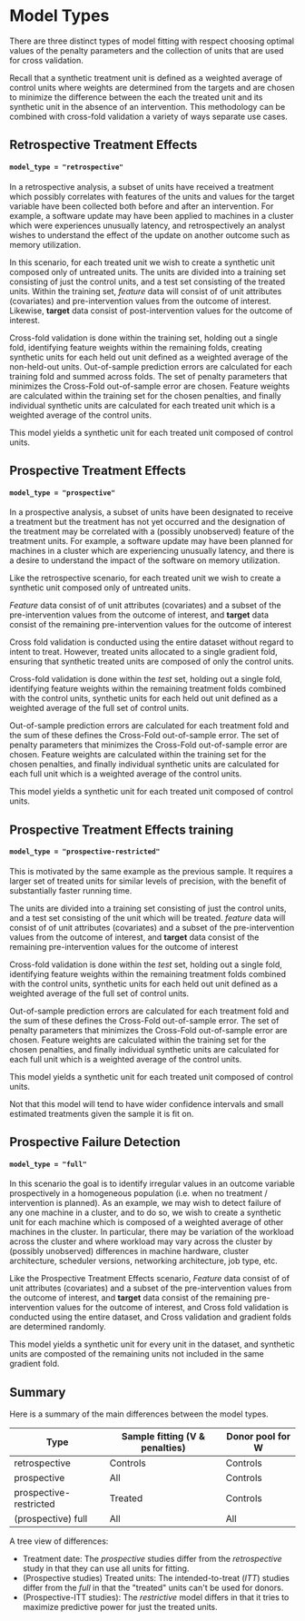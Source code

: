 # Model Types

There are three distinct types of model fitting with respect choosing
optimal values of the penalty parameters and the collection of units
that are used for cross validation. 

Recall that a synthetic treatment unit is defined as a weighted average of
control units where weights are determined from the targets and are chosen
to minimize the difference between the each the treated unit and its
synthetic unit in the absence of an intervention.  This methodology can be
combined with cross-fold validation a variety of ways 
separate use cases.

## Retrospective Treatment Effects

#### `model_type = "retrospective"`

In a retrospective analysis, a subset of units have received a treatment
which possibly correlates with features of the units and values for the
target variable have been collected both before and after an intervention.
For example, a software update may have been applied to machines in a
cluster which were experiences unusually latency, and retrospectively an
analyst wishes to understand the effect of the update on another outcome
such as memory utilization. 

In this scenario, for each treated unit we wish to create a synthetic unit
composed only of untreated units.  The units are divided into a training set
consisting of just the control units, and a test set consisting of the
treated units.  Within the training set, *feature* data will consist of of
unit attributes (covariates) and pre-intervention values from the outcome
of interest. Likewise, **target** data consist of post-intervention values
for the outcome of interest.

Cross-fold validation is done within the training set, holding out a single
fold, identifying feature weights within the remaining folds, creating
synthetic units for each held out unit defined as a weighted average of the
non-held-out units. Out-of-sample prediction errors are calculated for each
training fold and summed across folds. The set of penalty parameters that
minimizes the Cross-Fold out-of-sample error are chosen.  Feature weights
are calculated within the training set for the chosen penalties, and
finally individual synthetic units are calculated for each treated unit
which is a weighted average of the control units.

This model yields a synthetic unit for each treated unit composed of
control units. 

## Prospective Treatment Effects

#### `model_type = "prospective"`

In a prospective analysis, a subset of units have been designated to
receive a treatment but the treatment has not yet occurred and the
designation of the treatment may be correlated with a (possibly unobserved)
feature of the treatment units.  For example, a software update may have
been planned for machines in a cluster which are experiencing unusually
latency, and there is a desire to understand the impact of the software on
memory utilization.

Like the retrospective scenario, for each treated unit we wish to create a
synthetic unit composed only of untreated units.

*Feature* data consist of of unit attributes (covariates) and a subset
of the pre-intervention values from the outcome of interest, and **target**
data consist of the remaining pre-intervention values for the outcome of
interest

Cross fold validation is conducted using the entire dataset without regard
to intent to treat.  However, treated units allocated to a single gradient
fold, ensuring that synthetic treated units are composed of only the
control units.

Cross-fold validation is done within the *test* set, holding out a single
fold, identifying feature weights within the remaining treatment folds
combined with the control units, synthetic units for each held out unit
defined as a weighted average of the full set of control units. 

Out-of-sample prediction errors are calculated for each treatment fold and
the sum of these defines the Cross-Fold out-of-sample error. The set of
penalty parameters that minimizes the Cross-Fold out-of-sample error are
chosen.  Feature weights are calculated within the training set for the
chosen penalties, and finally individual synthetic units are calculated for
each full unit which is a weighted average of the control units.

This model yields a synthetic unit for each treated unit composed of
control units. 

## Prospective Treatment Effects training

#### `model_type = "prospective-restricted"`

This is motivated by the same example as the previous sample.  It requires
a larger set of treated units for similar levels of precision, with the
benefit of substantially faster running time.

The units are divided into a training set consisting of just the control
units, and a test set consisting of the unit which will be treated.
*feature* data will consist of of unit attributes (covariates) and a subset
of the pre-intervention values from the outcome of interest, and **target**
data consist of the remaining pre-intervention values for the outcome of
interest

Cross-fold validation is done within the *test* set, holding out a single
fold, identifying feature weights within the remaining treatment folds
combined with the control units, synthetic units for each held out unit
defined as a weighted average of the full set of control units. 

Out-of-sample prediction errors are calculated for each treatment fold and
the sum of these defines the Cross-Fold out-of-sample error. The set of
penalty parameters that minimizes the Cross-Fold out-of-sample error are
chosen.  Feature weights are calculated within the training set for the
chosen penalties, and finally individual synthetic units are calculated for
each full unit which is a weighted average of the control units.

This model yields a synthetic unit for each treated unit composed of
control units. 

Not that this model will tend to have wider confidence intervals and small estimated treatments given the sample it is fit on.

## Prospective Failure Detection

#### `model_type = "full"`

In this scenario the goal is to identify irregular values in an outcome
variable prospectively in a homogeneous population (i.e. when no
treatment / intervention is planned).  As an example, we may wish to detect
failure of any one machine in a cluster, and to do so, we wish to create a
synthetic unit for each machine which is composed of a weighted average of
other machines in the cluster.  In particular, there may be variation of
the workload across the cluster and where workload may vary across the
cluster by (possibly unobserved) differences in machine hardware, cluster
architecture, scheduler versions, networking architecture, job type, etc. 

Like the Prospective Treatment Effects scenario, *Feature* data consist of
of unit attributes (covariates) and a subset of the pre-intervention values
from the outcome of interest, and **target** data consist of the remaining
pre-intervention values for the outcome of interest, and Cross fold
validation is conducted using the entire dataset, and Cross validation and
gradient folds are determined randomly. 

This model yields a synthetic unit for every unit in the dataset, and
synthetic units are composted of the remaining units not included in the
same gradient fold. 

## Summary

Here is a summary of the main differences between the model types.

| Type | Sample fitting (V & penalties) | Donor pool for W |
|---|---|---|
|retrospective|Controls|Controls|
|prospective|All|Controls|
|prospective-restricted|Treated|Controls|
|(prospective) full|All|All|

A tree view of differences:
* Treatment date: The *prospective* studies differ from the *retrospective* study in that they can use all units for fitting.
* (Prospective studies) Treated units: The intended-to-treat (*ITT*) studies differ from the *full* in that the "treated" units can't be used for donors.
* (Prospective-ITT studies): The *restrictive* model differs in that it tries to maximize predictive power for just the treated units.
